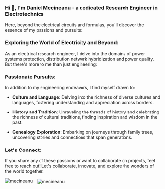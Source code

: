 <!---- 👋 Hi, I’m @mecineanu
- 👀 I’m interested in ...
- 🌱 I’m currently learning ...
- 💞️ I’m looking to collaborate on ...
- 📫 How to reach me ...
- 😄 Pronouns: ...
- ⚡ Fun fact: ...
--->

### Hi 👋, I'm Daniel Mecineanu - a dedicated Research Engineer in Electrotechnics
Here, beyond the electrical circuits and formulas, you'll discover the essence of my passions and pursuits:

### Exploring the World of Electricity and Beyond:

As an electrical research engineer, I delve into the domains of power systems protection, distribution network hybridization and power quality. But there's more to me than just engineering:

### Passionate Pursuits:

In addition to my engineering endeavors, I find myself drawn to:

- **Culture and Language**: Delving into the richness of diverse cultures and languages, fostering understanding and appreciation across borders.

- **History and Tradition**: Unraveling the threads of history and celebrating the richness of cultural traditions, finding inspiration and wisdom in the past.

- **Genealogy Exploration**: Embarking on journeys through family trees, uncovering stories and connections that span generations.

### Let's Connect:

If you share any of these passions or want to collaborate on projects, feel free to reach out! Let's collaborate, innovate, and explore the wonders of the world together.

<p>
<img align="left" src="https://github-readme-stats.vercel.app/api/top-langs?username=mecineanu&show_icons=true&locale=en&layout=compact&langs_count=6" alt="mecineanu" />
&nbsp; &nbsp;<img align="center" src="https://github-readme-stats.vercel.app/api?username=mecineanu&show_icons=true&locale=en" alt="mecineanu" />
</p>

<!---
mecineanu/mecineanu is a ✨ special ✨ repository because its `README.md` (this file) appears on your GitHub profile.
You can click the Preview link to take a look at your changes.
--->
